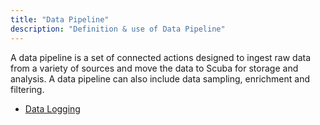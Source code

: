 ```yaml
---
title: "Data Pipeline"
description: "Definition & use of Data Pipeline"
---
```


A data pipeline is a set of connected actions designed to ingest raw data from a variety of sources and move the data to Scuba for storage and analysis. A data pipeline can also include data sampling, enrichment and filtering.

- [Data Logging](./data-logging)
